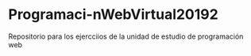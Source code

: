 # Programaci-nWebVirtual20192
Repositorio para los ejercciios de la unidad de estudio de programación web
